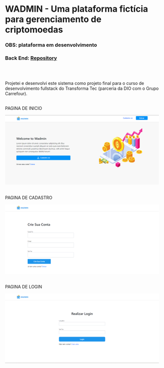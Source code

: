 # WADMIN - Uma plataforma fictícia para gerenciamento de criptomoedas

### OBS: plataforma em desenvolvimento

                                        
### Back End: [Repository](https://github.com/jeanevenx/api-wadmin)

<br/><br/>  

Projetei e desenvolvi este sistema como projeto final para o curso de desenvolvimento fullstack do Transforma Tec (parceria da DIO com o Grupo Carrefour).
<br/><br/>
<p>PAGINA DE INICIO</p>
<img src="./snapshots/welcome-snapshot.png">
<br/><br/>
<p>PAGINA DE CADASTRO</p>
<img src="./snapshots/register-snapshot.png">
<br/><br/>
<p>PAGINA DE LOGIN</p>
<img src="./snapshots/login-snapshot.png">
